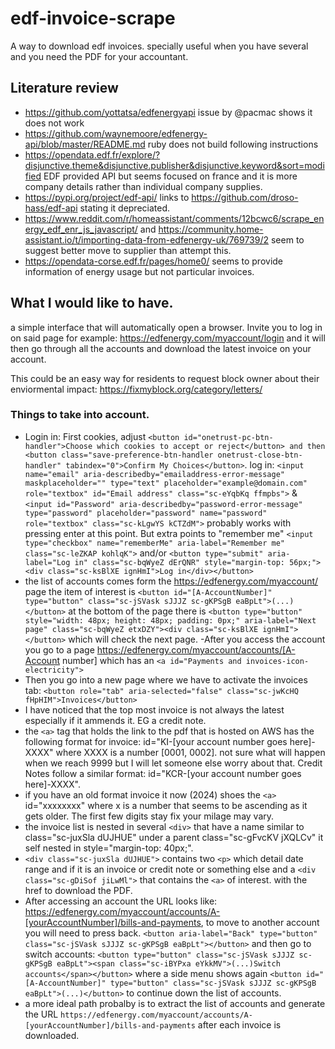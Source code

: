 # edf-invoice-scrape

A way to download edf invoices. specially useful when you have several and you need the PDF for your accountant.

## Literature review

- https://github.com/yottatsa/edfenergyapi issue by @pacmac shows it does not work
- https://github.com/waynemoore/edfenergy-api/blob/master/README.md ruby does not build following instructions
- https://opendata.edf.fr/explore/?disjunctive.theme&disjunctive.publisher&disjunctive.keyword&sort=modified EDF provided API but seems focused on france and it is more company details rather than individual company supplies.
- https://pypi.org/project/edf-api/ links to https://github.com/droso-hass/edf-api stating it depreciated.
- https://www.reddit.com/r/homeassistant/comments/12bcwc6/scrape_energy_edf_enr_js_javascript/ and https://community.home-assistant.io/t/importing-data-from-edfenergy-uk/769739/2 seem to suggest better move to supplier than attempt this.
- https://opendata-corse.edf.fr/pages/home0/ seems to provide information of energy usage but not particular invoices.

## What I would like to have.

a simple interface that will automatically open a browser. Invite you to log in on said page for example: https://edfenergy.com/myaccount/login
and it will then go through all the accounts and download the latest invoice on your account.

This could be an easy way for residents to request block owner about their enviormental impact: https://fixmyblock.org/category/letters/

### Things to take into account.

- Login in: First cookies, adjust `<button id="onetrust-pc-btn-handler">Choose which cookies to accept or reject</button> and then <button class="save-preference-btn-handler onetrust-close-btn-handler" tabindex="0">Confirm My Choices</button>`. log in: `<input name="email" aria-describedby="emailaddress-error-message" maskplaceholder="" type="text" placeholder="example@domain.com" role="textbox" id="Email address" class="sc-eYqbKq ffmpbs">` & `<input id="Password" aria-describedby="password-error-message" type="password" placeholder="password" name="password" role="textbox" class="sc-kLgwYS kCTZdM">` probably works with pressing enter at this point. But extra points to "remember me" `<input type="checkbox" name="rememberMe" aria-label="Remember me" class="sc-leZKAP kohlqK">` and/or `<button type="submit" aria-label="Log in" class="sc-bqWyeZ dErQNR" style="margin-top: 56px;"><div class="sc-ksBlXE ignHmI">Log in</div></button>`
- the list of accounts comes form the https://edfenergy.com/myaccount/ page the item of interest is `<button id="[A-AccountNumber]" type="button" class="sc-jSVask sJJJZ sc-gKPSgB eaBpLt">(...)</button>` at the bottom of the page there is `<button type="button" style="width: 48px; height: 48px; padding: 0px;" aria-label="Next page" class="sc-bqWyeZ etxDZY"><div class="sc-ksBlXE ignHmI"></button>` which will check the next page.
  -After you access the account you go to a page https://edfenergy.com/myaccount/accounts/[A-Account number] which has an `<a id="Payments and invoices-icon-electricity">`
- Then you go into a new page where we have to activate the invoices tab: `<button role="tab" aria-selected="false" class="sc-jwKcHQ fHpHIM">Invoices</button>`
- I have noticed that the top most invoice is not always the latest especially if it ammends it. EG a credit note.
- the `<a>` tag that holds the link to the pdf that is hosted on AWS has the following format for invoice: id="KI-[your account number goes here]-XXXX" where XXXX is a number [0001, 0002]. not sure what will happen when we reach 9999 but I will let someone else worry about that. Credit Notes follow a similar format: id="KCR-[your account number goes here]-XXXX".
- if you have an old format invoice it now (2024) shoes the `<a>` id="xxxxxxxx" where x is a number that seems to be ascending as it gets older. The first few digits stay fix your milage may vary.
- the invoice list is nested in several `<div>` that have a name similar to class="sc-juxSla dUJHUE" under a parent class="sc-gFvcKV jXQLCv" it self nested in style="margin-top: 40px;".
- `<div class="sc-juxSla dUJHUE">` contains two `<p>` which detail date range and if it is an invoice or credit note or something else and a `<div class="sc-gDiSof jiLwMl">` that contains the `<a>` of interest. with the href to download the PDF.
- After accessing an account the URL looks like: https://edfenergy.com/myaccount/accounts/A-[yourAccountNumber]/bills-and-payments, to move to another account you will need to press back. `<button aria-label="Back" type="button" class="sc-jSVask sJJJZ sc-gKPSgB eaBpLt"></button>` and then go to switch accounts: `<button type="button" class="sc-jSVask sJJJZ sc-gKPSgB eaBpLt"><span class="sc-iBYPxa eYkkMV">(...)Switch accounts</span></button>` where a side menu shows again `<button id="[A-AccountNumber]" type="button" class="sc-jSVask sJJJZ sc-gKPSgB eaBpLt">(...)</button>` to continue down the list of accounts.
- a more ideal path probalby is to extract the list of accounts and generate the URL `https://edfenergy.com/myaccount/accounts/A-[yourAccountNumber]/bills-and-payments` after each invoice is downloaded.
